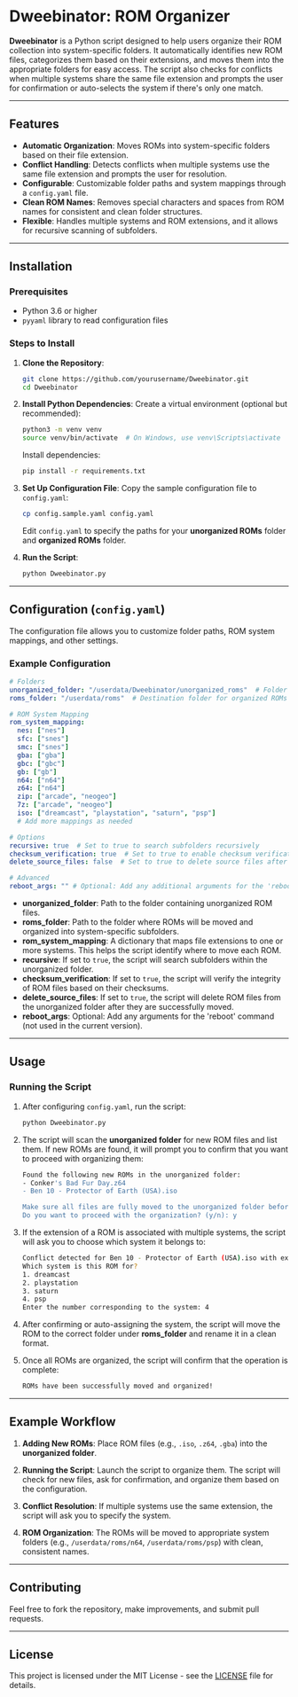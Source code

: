 # Dweebinator: ROM Organizer

**Dweebinator** is a Python script designed to help users organize their ROM collection into system-specific folders. It automatically identifies new ROM files, categorizes them based on their extensions, and moves them into the appropriate folders for easy access. The script also checks for conflicts when multiple systems share the same file extension and prompts the user for confirmation or auto-selects the system if there's only one match.

---

## Features

- **Automatic Organization**: Moves ROMs into system-specific folders based on their file extension.
- **Conflict Handling**: Detects conflicts when multiple systems use the same file extension and prompts the user for resolution.
- **Configurable**: Customizable folder paths and system mappings through a `config.yaml` file.
- **Clean ROM Names**: Removes special characters and spaces from ROM names for consistent and clean folder structures.
- **Flexible**: Handles multiple systems and ROM extensions, and it allows for recursive scanning of subfolders.

---

## Installation

### Prerequisites

- Python 3.6 or higher
- `pyyaml` library to read configuration files

### Steps to Install

1. **Clone the Repository**:
   ```bash
   git clone https://github.com/yourusername/Dweebinator.git
   cd Dweebinator
   ```

2. **Install Python Dependencies**:
   Create a virtual environment (optional but recommended):
   ```bash
   python3 -m venv venv
   source venv/bin/activate  # On Windows, use venv\Scripts\activate
   ```

   Install dependencies:
   ```bash
   pip install -r requirements.txt
   ```

3. **Set Up Configuration File**:
   Copy the sample configuration file to `config.yaml`:
   ```bash
   cp config.sample.yaml config.yaml
   ```
   Edit `config.yaml` to specify the paths for your **unorganized ROMs** folder and **organized ROMs** folder.

4. **Run the Script**:
   ```bash
   python Dweebinator.py
   ```

---

## Configuration (`config.yaml`)

The configuration file allows you to customize folder paths, ROM system mappings, and other settings.

### Example Configuration

```yaml
# Folders
unorganized_folder: "/userdata/Dweebinator/unorganized_roms"  # Folder for unorganized ROMs
roms_folder: "/userdata/roms"  # Destination folder for organized ROMs

# ROM System Mapping
rom_system_mapping:
  nes: ["nes"]
  sfc: ["snes"]
  smc: ["snes"]
  gba: ["gba"]
  gbc: ["gbc"]
  gb: ["gb"]
  n64: ["n64"]
  z64: ["n64"]
  zip: ["arcade", "neogeo"]
  7z: ["arcade", "neogeo"]
  iso: ["dreamcast", "playstation", "saturn", "psp"]
  # Add more mappings as needed

# Options
recursive: true  # Set to true to search subfolders recursively
checksum_verification: true  # Set to true to enable checksum verification
delete_source_files: false  # Set to true to delete source files after successful move

# Advanced
reboot_args: "" # Optional: Add any additional arguments for the 'reboot' command
```

- **unorganized_folder**: Path to the folder containing unorganized ROM files.
- **roms_folder**: Path to the folder where ROMs will be moved and organized into system-specific subfolders.
- **rom_system_mapping**: A dictionary that maps file extensions to one or more systems. This helps the script identify where to move each ROM.
- **recursive**: If set to `true`, the script will search subfolders within the unorganized folder.
- **checksum_verification**: If set to `true`, the script will verify the integrity of ROM files based on their checksums.
- **delete_source_files**: If set to `true`, the script will delete ROM files from the unorganized folder after they are successfully moved.
- **reboot_args**: Optional: Add any arguments for the 'reboot' command (not used in the current version).

---

## Usage

### Running the Script

1. After configuring `config.yaml`, run the script:
   ```bash
   python Dweebinator.py
   ```

2. The script will scan the **unorganized folder** for new ROM files and list them. If new ROMs are found, it will prompt you to confirm that you want to proceed with organizing them:
   ```bash
   Found the following new ROMs in the unorganized folder:
   - Conker's Bad Fur Day.z64
   - Ben 10 - Protector of Earth (USA).iso

   Make sure all files are fully moved to the unorganized folder before proceeding.
   Do you want to proceed with the organization? (y/n): y
   ```

3. If the extension of a ROM is associated with multiple systems, the script will ask you to choose which system it belongs to:
   ```bash
   Conflict detected for Ben 10 - Protector of Earth (USA).iso with extension .iso
   Which system is this ROM for?
   1. dreamcast
   2. playstation
   3. saturn
   4. psp
   Enter the number corresponding to the system: 4
   ```

4. After confirming or auto-assigning the system, the script will move the ROM to the correct folder under **roms_folder** and rename it in a clean format.

5. Once all ROMs are organized, the script will confirm that the operation is complete:
   ```bash
   ROMs have been successfully moved and organized!
   ```

---

## Example Workflow

1. **Adding New ROMs**:
   Place ROM files (e.g., `.iso`, `.z64`, `.gba`) into the **unorganized folder**.

2. **Running the Script**:
   Launch the script to organize them. The script will check for new files, ask for confirmation, and organize them based on the configuration.

3. **Conflict Resolution**:
   If multiple systems use the same extension, the script will ask you to specify the system.

4. **ROM Organization**:
   The ROMs will be moved to appropriate system folders (e.g., `/userdata/roms/n64`, `/userdata/roms/psp`) with clean, consistent names.

---

## Contributing

Feel free to fork the repository, make improvements, and submit pull requests.

---

## License

This project is licensed under the MIT License - see the [LICENSE](LICENSE) file for details.
